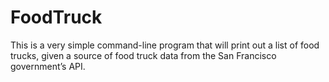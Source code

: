 # FoodTruck
This is a very simple command-line program that will print out a list of food trucks, given a source of food truck data from the San Francisco government’s API.

